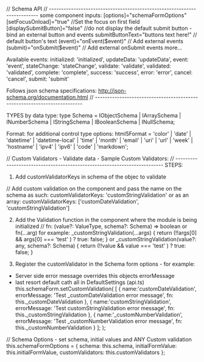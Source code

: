 // Schema API
// -------------------------------------------------------------------------
<ng4-schema-forms>
  some component inputs: 
  [options]="schemaFormOptions" 
  [setFocusOnload]="true" //Set the focus on first field
  [displaySubmitButton]="false" //do not display the default submit button - bind an external button and events
  submitButtonText="buttons text here!" // default button's text
  (event)="onEvent($event)" // Add external events
  (submit)="onSubmit($event)"  // Add external onSubmit events
  more...

Available events:
  initialized: 'initialized',
  updateData: 'updateData',
  event: 'event',
  stateChange: 'stateChange',
  validate: 'validate',
  validated: 'validated',
  complete: 'complete',
  success: 'success',
  error: 'error',
  cancel: 'cancel',
  submit: 'submit'


Follows json schema specifications:
http://json-schema.org/documentation.html
// -------------------------------------------------------------------------

TYPES by data type:
type Schema = IObjectSchema | IArraySchema | INumberSchema | IStringSchema | IBooleanSchema | INullSchema;

Format: for additional control type options: 
html5Format = 'color' | 'date' | 'datetime' | 'datetime-local' | 'time' | 'month' | 'email' | 'uri' | 'url' | 'week' | 'hostname' | 'ipv4' | 'ipv6' | 'code' | 'markdown';

// Custom Validators - Validate data - Sample Custom Validators:
// -------------------------------------------------------------------------
STEPS:
1. Add customValidatorKeys in schema of the objec to validate

// Add custom validation on the component  and pass the name on the schema as such:
customValidatorKeys: 'customStringValidation'
or as an array:
customValidatorKeys: ['customDateValidation', 'customStringValidation']


2. Add the Validation function in the component where the module is being initialized
// fn: (value?: ValueType, schema?: Schema) => boolean or fn(...arg)
for example:
 _customStringValidation(...args) {
    return (!!args[0] && args[0] === 'test' ) ? true: false;
  }
or
 _customStringValidation(value?: any, schema?:  Schema) {
    return (!!value && value === 'test' ) ? true: false;
  }

3. Register the customValidator in the Schema form options - for example: 
  - Server side error message overrides this objects errorMessage
  - last resort default cath all in DefaultSettings (api.ts)
  this.schemaForm.setCustomValidation( [
        {
          name:'customDateValidation',
          errorMessage: 'Test _customDateValidation error message',
          fn: this._customDateValidation
        },
        {
          name:'customStringValidation',
          errorMessage: 'Test customStringValidation error message',
          fn: this._customStringValidation
        },
        {
          name:'_customNumberValidation',
          errorMessage: 'Test _customNumberValidation error message',
          fn: this._customNumberValidation
        }
      ];
  );

  // Schema Options - set schema, initial values and ANY Custom validation
  this.schemaFormOptions = {
    schema: this.schema,
    initialFormValue: this.initialFormValue,
    customValidators: this.customValidators
  };